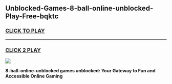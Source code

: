 
## Unblocked-Games-8-ball-online-unblocked-Play-Free-bqktc
<h3>
<a href="https://premium76.site?title=8-ball-online-unblocked&ref=18A1">CLICK TO PLAY</a></h3>
<hr>

<h3>
<a href="https://premium76.site?title=8-ball-online-unblocked&ref=18A1">CLICK 2 PLAY</a>
  
</h3>

<a href="https://premium76.site?title=8-ball-online-unblocked&ref=18A1"><img src="https://clearcache.store/games.png"></a>


**8-ball-online-unblocked games unblocked: Your Gateway to Fun and Accessible Online Gaming**
